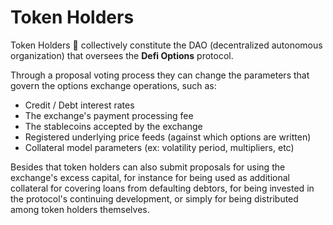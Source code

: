 # Token Holders

Token Holders 🥮 collectively constitute the DAO (decentralized autonomous organization) that oversees the **Defi Options** protocol.

Through a proposal voting process they can change the parameters that govern the options exchange operations, such as:

* Credit / Debt interest rates
* The exchange's payment processing fee
* The stablecoins accepted by the exchange
* Registered underlying price feeds (against which options are written)
* Collateral model parameters (ex: volatility period, multipliers, etc)

Besides that token holders can also submit proposals for using the exchange's excess capital, for instance for being used as additional collateral for covering loans from defaulting debtors, for being invested in the protocol's continuing development, or simply for being distributed among token holders themselves.

